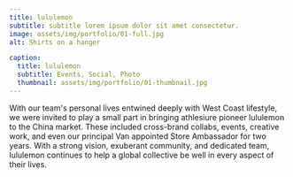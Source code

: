 ```yaml
---
title: lululemon
subtitle: subtitle lorem ipsum dolor sit amet consectetur.
image: assets/img/portfolio/01-full.jpg
alt: Shirts on a hanger

caption:
  title: lululemon
  subtitle: Events, Social, Photo
  thumbnail: assets/img/portfolio/01-thumbnail.jpg
---
```

With our team's personal lives entwined deeply with West Coast lifestyle, we were invited to play a small part in bringing athlesiure pioneer lululemon to the China market. These included cross-brand collabs, events, creative work, and even our principal Van appointed Store Ambassador for two years. With a strong vision, exuberant community, and dedicated team, lululemon continues to help a global collective be well in every aspect of their lives. 

